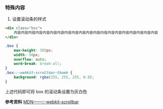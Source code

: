 ### 特殊内容

1. 设置滚动条的样式

```html
<div class="box">
    内容内容内容内容内容内容内容内容内容内容内容内容内容内容内容内容内容内容内容内容内容内容内容内容内容内容内容内容内容内容内容内容内容内容内容内容内容内容内容内容
</div>
```

```css
.box {
    max-height: 365px;
    width: 50px;
    overflow: auto;
    word-break: break-all;
}
.box::-webkit-scrollbar-thumb {
    background: rgba(255, 255, 255, 0.8);
}
```

上述代码即可将 box 的滚动条设置为灰白色

**参考资料**
[MDN——::-webkit-scrollbar](https://developer.mozilla.org/zh-CN/docs/Web/CSS/::-webkit-scrollbar)
